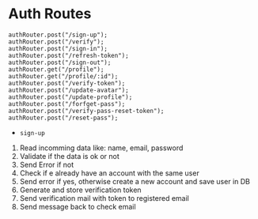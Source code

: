 # Auth Routes

```
authRouter.post("/sign-up");
authRouter.post("/verify");
authRouter.post("/sign-in");
authRouter.post("/refresh-token");
authRouter.post("/sign-out");
authRouter.get("/profile");
authRouter.get("/profile/:id");
authRouter.post("/verify-token");
authRouter.post("/update-avatar");
authRouter.post("/update-profile");
authRouter.post("/forfget-pass");
authRouter.post("/verify-pass-reset-token");
authRouter.post("/reset-pass");
```

-   `sign-up`

1. Read incomming data like: name, email, password
2. Validate if the data is ok or not
3. Send Error if not
4. Check if e already have an account with the same user
5. Send error if yes, otherwise create a new account and save user in DB
6. Generate and store verification token
7. Send verification mail with token to registered email
8. Send message back to check email
